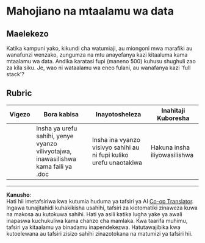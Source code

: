 <!--
CO_OP_TRANSLATOR_METADATA:
{
  "original_hash": "70d65aeddc06170bc1aed5b27805f930",
  "translation_date": "2025-09-05T16:05:40+00:00",
  "source_file": "1-Introduction/4-techniques-of-ML/assignment.md",
  "language_code": "sw"
}
-->
# Mahojiano na mtaalamu wa data

## Maelekezo

Katika kampuni yako, kikundi cha watumiaji, au miongoni mwa marafiki au wanafunzi wenzako, zungumza na mtu anayefanya kazi kitaaluma kama mtaalamu wa data. Andika karatasi fupi (maneno 500) kuhusu shughuli zao za kila siku. Je, wao ni wataalamu wa eneo fulani, au wanafanya kazi 'full stack'?

## Rubric

| Vigezo   | Bora kabisa                                                                       | Inayotosheleza                                                  | Inahitaji Kuboresha   |
| -------- | --------------------------------------------------------------------------------- | --------------------------------------------------------------- | --------------------- |
|          | Insha ya urefu sahihi, yenye vyanzo vilivyotajwa, inawasilishwa kama faili ya .doc | Insha ina vyanzo visivyo sahihi au ni fupi kuliko urefu unaotakiwa | Hakuna insha iliyowasilishwa |

---

**Kanusho**:  
Hati hii imetafsiriwa kwa kutumia huduma ya tafsiri ya AI [Co-op Translator](https://github.com/Azure/co-op-translator). Ingawa tunajitahidi kuhakikisha usahihi, tafsiri za kiotomatiki zinaweza kuwa na makosa au kutokuwa sahihi. Hati ya asili katika lugha yake ya awali inapaswa kuchukuliwa kama chanzo cha mamlaka. Kwa taarifa muhimu, tafsiri ya kitaalamu ya binadamu inapendekezwa. Hatutawajibika kwa kutoelewana au tafsiri zisizo sahihi zinazotokana na matumizi ya tafsiri hii.